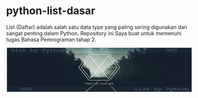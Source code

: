 # python-list-dasar

List (Daftar) adalah salah satu data type yang paling sering digunakan dan sangat penting dalam Python.
Repository ini Saya buat untuk memenuhi tugas Bahasa Pemrograman tahap 2.

<p align="center">
<img src="https://github.com/Aler1on/python-list-dasar/blob/master/image.png" width="500" height="120" />
</p>
